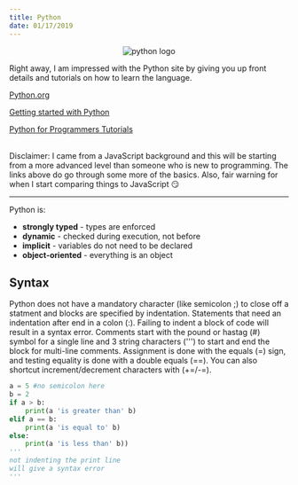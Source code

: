 ```yaml
---
title: Python
date: 01/17/2019
---
```

<p align="center">
<img src="python.png" alt="python logo"/>
</p>


Right away, I am impressed with the Python site by giving you up front details and tutorials on how to learn the language.

[Python.org](https://www.python.org/)

[Getting started with Python](https://www.python.org/)

[Python for Programmers Tutorials](https://wiki.python.org/moin/BeginnersGuide/Programmers)<br/><br/>

Disclaimer: I came from a JavaScript background and this will be starting from a more advanced level than someone who is new to programming. The links above do go through some more of the basics. Also, fair warning for when I start comparing things to JavaScript 😏

---

Python is:

- **strongly typed** - types are enforced 
- **dynamic** - checked during execution, not before
- **implicit** - variables do not need to be declared
- **object-oriented** - everything is an object

## Syntax

Python does not have a mandatory character (like semicolon ;) to close off a statment and blocks are specified by indentation. Statements that need an indentation after end in a colon  (:). Failing to indent a block of code will result in a syntax error. Comments start with the pound or hastag (#) symbol for a single line and 3 string characters (''') to start and end the block for multi-line comments. Assignment is done with the equals (=) sign, and testing equality is done with a double equals (==). You can also shortcut increment/decrement characters with (+=/-=).

```py
a = 5 #no semicolon here
b = 2
if a > b:
    print(a 'is greater than' b) 
elif a == b:
    print(a 'is equal to' b)
else:
    print(a 'is less than' b))
'''
not indenting the print line
will give a syntax error
'''
```
